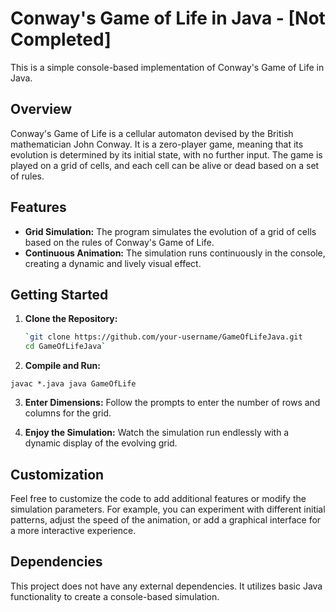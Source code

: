 # Conway's Game of Life in Java - [Not Completed]

This is a simple console-based implementation of Conway's Game of Life in Java.

## Overview

Conway's Game of Life is a cellular automaton devised by the British mathematician John Conway. It is a zero-player game, meaning that its evolution is determined by its initial state, with no further input. The game is played on a grid of cells, and each cell can be alive or dead based on a set of rules.

## Features

- **Grid Simulation:** The program simulates the evolution of a grid of cells based on the rules of Conway's Game of Life.
- **Continuous Animation:** The simulation runs continuously in the console, creating a dynamic and lively visual effect.

## Getting Started

1. **Clone the Repository:**
   ```bash
   `git clone https://github.com/your-username/GameOfLifeJava.git
   cd GameOfLifeJava`
   
2. **Compile and Run:**

`javac *.java
java GameOfLife`

3. **Enter Dimensions:**
Follow the prompts to enter the number of rows and columns for the grid.

4. **Enjoy the Simulation:**
Watch the simulation run endlessly with a dynamic display of the evolving grid.

## Customization
Feel free to customize the code to add additional features or modify the simulation parameters. For example, you can experiment with different initial patterns, adjust the speed of the animation, or add a graphical interface for a more interactive experience.

## Dependencies
This project does not have any external dependencies. It utilizes basic Java functionality to create a console-based simulation.
